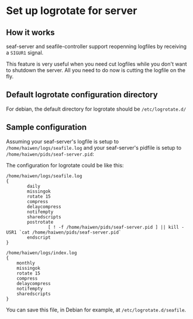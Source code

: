 # Set up logrotate for server

## How it works

seaf-server and seafile-controller support reopenning logfiles by receiving a `SIGUR1` signal.

This feature is very useful when you need cut logfiles while you don't want
to shutdown the server. All you need to do now is cutting the logfile on the fly.

## Default logrotate configuration directory

For debian, the default directory for logrotate should be `/etc/logrotate.d/`

## Sample configuration

Assuming your seaf-server's logfile is setup to `/home/haiwen/logs/seafile.log` and your
seaf-server's pidfile is setup to `/home/haiwen/pids/seaf-server.pid`:

The configuration for logrotate could be like this:

```
/home/haiwen/logs/seafile.log
{
        daily
        missingok
        rotate 15
        compress
        delaycompress
        notifempty
        sharedscripts
        postrotate
                [ ! -f /home/haiwen/pids/seaf-server.pid ] || kill -USR1 `cat /home/haiwen/pids/seaf-server.pid`
        endscript
}

/home/haiwen/logs/index.log
{
	monthly
	missingok
	rotate 15
	compress
	delaycompress
	notifempty
	sharedscripts
}

```

You can save this file, in Debian for example, at `/etc/logrotate.d/seafile`.
